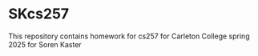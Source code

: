 # SKcs257
This repository contains homework for cs257 for Carleton College spring 2025 for Soren Kaster
